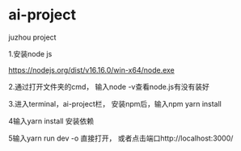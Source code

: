 # ai-project
juzhou project


1.安装node js

https://nodejs.org/dist/v16.16.0/win-x64/node.exe


2.通过打开文件夹的cmd， 输入node -v查看node.js有没有装好

3.进入terminal，ai-project栏， 安装npm后，输入npm yarn install

4输入yarn install 安装依赖

5输入yarn run dev -o 直接打开， 或者点击端口http://localhost:3000/ 



